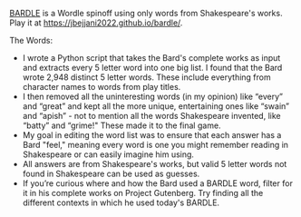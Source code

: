 [BARDLE](https://jbejjani2022.github.io/bardle/) is a Wordle spinoff using only words from Shakespeare's works.
Play it at https://jbejjani2022.github.io/bardle/.

The Words:
- I wrote a Python script that takes the Bard's complete works as input and extracts every 5 letter word into one big list. I found that the Bard wrote 2,948 distinct 5 letter words. These include everything from character names to words from play titles.
- I then removed all the uninteresting words (in my opinion) like “every” and “great” and kept all the more unique, entertaining ones like “swain” and “apish” - not to mention all the words Shakespeare invented, like “batty” and “grime!" These made it to the final game.
- My goal in editing the word list was to ensure that each answer has a Bard "feel," meaning every word is one you might remember reading in Shakespeare or can easily imagine him using.
- All answers are from Shakespeare's works, but valid 5 letter words not found in Shakespeare can be used as guesses.
- If you’re curious where and how the Bard used a BARDLE word, filter for it in his complete works on Project Gutenberg. Try finding all the different contexts in which he used today's BARDLE.
